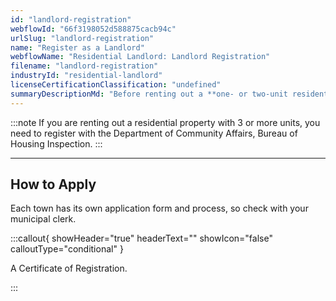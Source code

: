 ```yaml
---
id: "landlord-registration"
webflowId: "66f3198052d588875cacb94c"
urlSlug: "landlord-registration"
name: "Register as a Landlord"
webflowName: "Residential Landlord: Landlord Registration"
filename: "landlord-registration"
industryId: "residential-landlord"
licenseCertificationClassification: "undefined"
summaryDescriptionMd: "Before renting out a **one- or two-unit residential property**, you must register as a landlord with your municipal clerk. You need to register each time you rent out a new property. You also need to give your tenant(s) a copy of the completed application form."
---
```


:::note
If you are renting out a residential property with 3 or more units, you need to register with the Department of Community Affairs, Bureau of Housing Inspection.
:::

---

## How to Apply

Each town has its own application form and process, so check with your municipal clerk.

:::callout{ showHeader="true" headerText="" showIcon="false" calloutType="conditional" }

A Certificate of Registration.

:::
